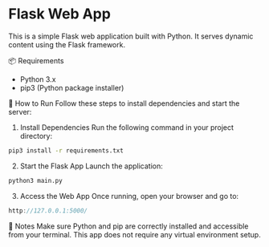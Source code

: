 # Flask Web App
This is a simple Flask web application built with Python. It serves dynamic content using the Flask framework.

📦 Requirements
- Python 3.x
- pip3 (Python package installer)

🚀 How to Run
Follow these steps to install dependencies and start the server:

1. Install Dependencies
Run the following command in your project directory:
```bash
pip3 install -r requirements.txt
```

2. Start the Flask App
Launch the application:
```bash
python3 main.py
```

3. Access the Web App
Once running, open your browser and go to:

```cpp
http://127.0.0.1:5000/
```
📝 Notes
Make sure Python and pip are correctly installed and accessible from your terminal. This app does not require any virtual environment setup.
